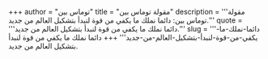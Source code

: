 +++
author = "توماس بين"
title = "مقولة توماس بين"
description = '''مقولة توماس بين: دائما نملك ما يكفي من قوة لنبدأ بتشكيل العالم من جديد.'''
quote = '''دائما نملك ما يكفي من قوة لنبدأ بتشكيل العالم من جديد.'''
slug = '''دائما-نملك-ما-يكفي-من-قوة-لنبدأ-بتشكيل-العالم-من-جديد'''
+++
دائما نملك ما يكفي من قوة لنبدأ بتشكيل العالم من جديد.
